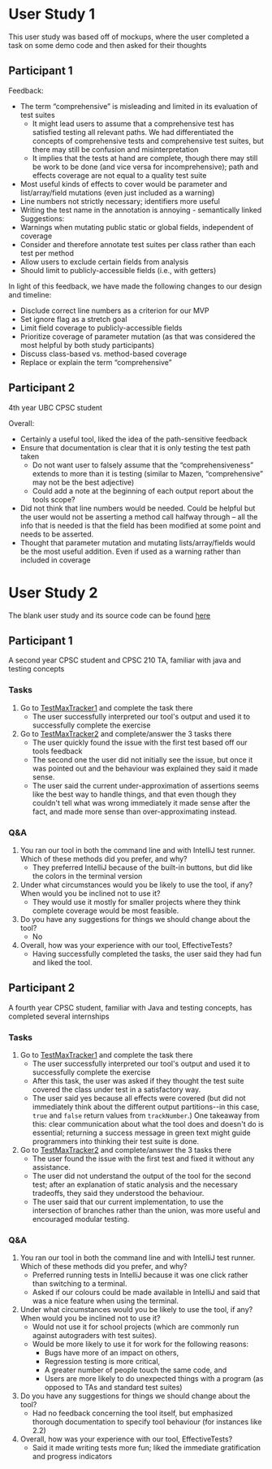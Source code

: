 # User Study 1
This user study was based off of mockups, where the user completed a task on some demo code and then asked for their thoughts

## Participant 1
Feedback:
- The term “comprehensive” is misleading and limited in its evaluation of test suites
  - It might lead users to assume that a comprehensive test has satisfied testing all relevant paths. We had differentiated the concepts of comprehensive tests and comprehensive test suites, but there may still be confusion and misinterpretation
  - It implies that the tests at hand are complete, though there may still be work to be done (and vice versa for incomprehensive); path and effects coverage are not equal to a quality test suite
- Most useful kinds of effects to cover would be parameter and list/array/field mutations (even just included as a warning)
- Line numbers not strictly necessary; identifiers more useful
- Writing the test name in the annotation is annoying - semantically linked
Suggestions:
- Warnings when mutating public static or global fields, independent of coverage
- Consider and therefore annotate test suites per class rather than each test per method
- Allow users to exclude certain fields from analysis
- Should limit to publicly-accessible fields (i.e., with getters)

In light of this feedback, we have made the following changes to our design and timeline:
- Disclude correct line numbers as a criterion for our MVP
- Set ignore flag as a stretch goal
- Limit field coverage to publicly-accessible fields
- Prioritize coverage of parameter mutation (as that was considered the most helpful by both study participants)
- Discuss class-based vs. method-based coverage
- Replace or explain the term “comprehensive”

## Participant 2
4th year UBC CPSC student

Overall:
- Certainly a useful tool, liked the idea of the path-sensitive feedback
- Ensure that documentation is clear that it is only testing the test path taken
  - Do not want user to falsely assume that the “comprehensiveness” extends to more than it is testing (similar to Mazen, “comprehensive” may not be the best adjective)
  - Could add a note at the beginning of each output report about the tools scope?
- Did not think that line numbers would be needed. Could be helpful but the user would not be asserting a method call halfway through – all the info that is needed is that the field has been modified at some point and needs to be asserted.
- Thought that parameter mutation and mutating lists/array/fields would be the most useful addition. Even if used as a warning rather than included in coverage


# User Study 2
The blank user study and its source code can be found [here](testproject/src/test/java/user/study/UserStudy2.md)
## Participant 1
A second year CPSC student and CPSC 210 TA, familiar with java and testing concepts
### Tasks
1. Go to [TestMaxTracker1](TestMaxTracker1.java) and complete the task there
   - The user successfully interpreted our tool's output and used it to successfully complete the exercise
2. Go to [TestMaxTracker2](TestMaxTracker2.java) and complete/answer the 3 tasks there
   - The user quickly found the issue with the first test based off our tools feedback
   - The second one the user did not initially see the issue, but once it was pointed out 
     and the behaviour was explained they said it made sense.
   - The user said the current under-approximation of assertions seems like the best way to handle things,
     and that even though they couldn't tell what was wrong immediately it made sense after the fact, and 
     made more sense than over-approximating instead.

### Q&A
1. You ran our tool in both the command line and with IntelliJ test runner. Which of these methods
   did you prefer, and why?
   - They preferred IntelliJ because of the built-in buttons, but did like the colors in the terminal version
2. Under what circumstances would you be likely to use the tool, if any? When would you be inclined not to use it?
   - They would use it mostly for smaller projects where they think complete coverage would be most feasible.
3. Do you have any suggestions for things we should change about the tool?
   - No
4. Overall, how was your experience with our tool, EffectiveTests?
   - Having successfully completed the tasks, the user said they had fun and liked the tool.


## Participant 2
A fourth year CPSC student, familiar with Java and testing concepts, has completed several internships
### Tasks
1. Go to [TestMaxTracker1](TestMaxTracker1.java) and complete the task there
    - The user successfully interpreted our tool's output and used it to successfully complete the exercise
    - After this task, the user was asked if they thought the test suite covered the class under test in a satisfactory way.
    - The user said yes because all effects were covered (but did not immediately think about the different output partitions--in this case, `true` and `false` return values from `trackNumber`.) One takeaway from this: clear communication about what
      the tool does and doesn't do is essential; returning a success message in green text might guide programmers into thinking
      their test suite is done.
2. Go to [TestMaxTracker2](TestMaxTracker2.java) and complete/answer the 3 tasks there
    - The user found the issue with the first test and fixed it without any assistance.
    - The user did not understand the output of the tool for the second test; after an explanation of static analysis and
      the necessary tradeoffs, they said they understood the behaviour.
    - The user said that our current implementation, to use the intersection of branches rather than the union,
      was more useful and encouraged modular testing.

### Q&A
1. You ran our tool in both the command line and with IntelliJ test runner. Which of these methods
   did you prefer, and why?
    - Preferred running tests in IntelliJ because it was one click rather than switching to a terminal.
    - Asked if our colours could be made available in IntelliJ and said that was a nice feature
      when using the terminal.
2. Under what circumstances would you be likely to use the tool, if any? When would you be inclined not to use it?
    - Would not use it for school projects (which are commonly run against autograders with test suites). 
    - Would be more likely to use it for work for the following reasons:
      - Bugs have more of an impact on others, 
      - Regression testing is more critical, 
      - A greater number of people touch the same code, and 
      - Users are more likely to do unexpected things with a program (as opposed to TAs and standard test suites)
3. Do you have any suggestions for things we should change about the tool?
    - Had no feedback concerning the tool itself, but emphasized thorough documentation to specify tool behaviour (for instances like 2.2)
4. Overall, how was your experience with our tool, EffectiveTests?
    - Said it made writing tests more fun; liked the immediate gratification and progress indicators